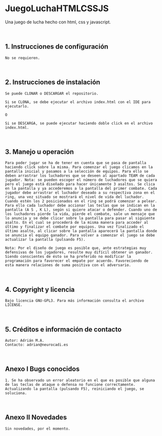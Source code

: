 # JuegoLuchaHTMLCSSJS

Una juego de lucha hecho con html, css y javascript.

<br>

## 1. Instrucciones de configuración

    No se requieren.

<br>

## 2. Instrucciones de instalación 

    Se puede CLONAR o DESCARGAR el repositorio. 
    
    Si se CLONA, se debe ejecutar el archivo index.html con el IDE para ejecutarlo.
   
    O
    
    Si se DESCARGA, se puede ejecutar haciendo doble click en el archivo index.html.      

<br>

## 3. Manejo u operación
      
    Para poder jugar se ha de tener en cuenta que se pasa de pantalla haciendo click sobre la misma. Para comenzar el juego clicamos en la pantalla inicial y pasamos a la selección de equipos. Para ello se deben arrastrar los luchadores que se deseen al apartado TEAM de cada jugador. Nota: se pueden escoger el número de luchadores que se quiera pero el juego está diseñado para hacer únicamente 3 asaltos. Se clica en la pantalla y ya accederemos a la pantalla del primer combate. Cada jugador debe arrastrar el luchador deseado a su respectiva zona en el ring, una vez situado se mostrará el nivel de vida del luchador. Cuando estén los 2 posicionados en el ring se podrá comenzar a pelear. Para ello cada luchador debe accionar las teclas que se indican en la pantalla (A S , K L), según si quiere atacar o defender. Cuando uno de los luchadores pierde la vida, pierde el combate, sale un mensaje que lo anuncia y se debe clicar sobre la pantalla para pasar al siguiente asalto. En el cual se procederá de la misma manera para acceder al último y finalizar el combate por equipos. Una vez finalizado el último asalto, al clicar sobre la pantalla aparecerá la pantalla donde se anuncia el equipo ganador. Para volver a comenzar el juego se debe actualizar la pantalla (pulsando F5).

    Nota: Por el diseño de juego es posible que, ante estrategias muy defensivas de los jugadores, resulte muy difícil obtener un ganador. Siendo conscientes de ésto se ha preferido no modificar la programación para favorecer el empate por acuerdo. Favoreciendo de esta manera relaciones de suma positiva con el adversario.
<br>        

## 4. Copyright y licencia

    Bajo licencia GNU-GPL3. Para más información consulta el archivo LICENSE.

<br>

## 5. Créditos e información de contacto

    Autor: Adrián M.A.
    Contacto: adrian@neurocadi.es
  
<br>

## Anexo I  Bugs conocidos

    1. Se ha observado un error aleatorio en el que es posible que alguna de las teclas de ataque o defensa no funcione correctamente. Actualizando la pantalla (pulsando F5), reiniciando el juego, se soluciona.
  
<br>

## Anexo II Novedades

    Sin novedades, por el momento.
